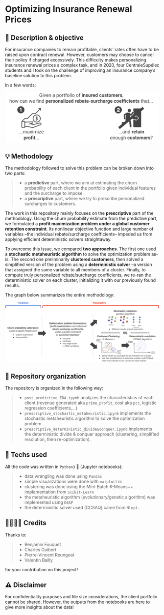 # Optimizing Insurance Renewal Prices

## :dart: Description & objective

For insurance companies to remain profitable, clients’ rates often have to be raised upon contract renewal. However, customers may choose to cancel their policy if charged excessively. This difficulty makes personalizing insurance renewal prices a complex task, and in 2020, four CentraleSupélec students and I took on the challenge of improving an insurance company’s baseline solution to this problem.

In a few words:
<p align="center">
  <a href="#"><img src="./resources/objective.png" width="500" title="objective"></a>
</p>


## :bulb: Methodology

The methodology followed to solve this problem can be broken down into two parts:
> - a **predictive** part, where we aim at estimating the churn probability of each client in the portfolio given individual features and the surcharge to impose
> - a **prescriptive** part, where we try to prescribe personalized surcharges to customers.

The work in this repository mainly focuses on the **prescriptive** part of the methodology. Using the churn probability estimate from the predictive part, we formulated a **profit maximization problem under a global customer retention constraint**. Its nonlinear objective function and large number of variables –the individual rebate/surcharge coefficients– impeded us from applying efficient deterministic solvers straightaway.

To overcome this issue, we compared **two approaches**. The first one used a **stochastic metaheuristic algorithm** to solve the optimization problem as-is. The second one preliminarily **clustered customers**, then solved a simplified version of the problem using a **deterministic solver** –a version that assigned the same variable to all members of a cluster. Finally, to compute truly personalized rebate/surcharge coefficients, we re-ran the deterministic solver on each cluster, initializing it with our previously found results.

The graph below summarizes the entire methodology:
<p align="center">
  <a href="#"><img src="./resources/approaches.png" width="1300" title="approach"></a>
</p>


## :file_folder: Repository organization

The repository is organized in the following way:
> - ```post_predictive_EDA.ipynb``` analyzes the characteristics of each client (revenue generated aka ```prime_profit```, cost aka ```pcc```, logistic regression coefficients,...)
> - ```prescriptive_stochastic_metaheuristic.ipynb``` implements the stochastic metaheuristic algorithm to solve the optimization problem
> - ```prescriptive_deterministic_divide&conquer.ipynb``` implements the deterministic divide & conquer approach (clustering, simplified resolution, then re-optimization).



## :wrench:	Techs used

All the code was written in ```Python3``` :snake: (Jupyter notebooks):
> - data wrangling was done using ```Pandas```
> - simple visualizations were done with ```matplotlib```
> - clustering was done using the Mini-Batch K-Means++ implementation from ```Scikit-Learn```
> - the metaheuristic algorithm (evolutionary/genetic algorithm) was implemented using ```DEAP```
> - the deterministic solver used (CCSAQ) came from ```Nlopt```.


## :family_man_woman_girl_boy: Credits

Thanks to:
> - Benjamin Fouquet
> - Charles Guibert
> - Pierre-Vincent Reungoat
> - Valentin Bailly

for your contribution on this project!


## :warning: Disclaimer

For confidentiality purposes and file size considerations, the client portfolio cannot be shared. However, the outputs from the notebooks are here to give more insights about the data!
